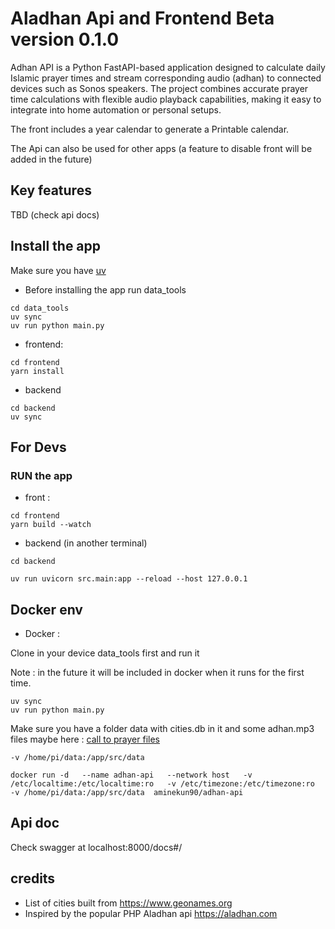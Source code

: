 # Aladhan Api and Frontend Beta version 0.1.0

Adhan API is a Python FastAPI-based application designed to calculate daily Islamic prayer times and stream corresponding audio (adhan) to connected devices such as Sonos speakers. The project combines accurate prayer time calculations with flexible audio playback capabilities, making it easy to integrate into home automation or personal setups.

The front includes a year calendar to generate a Printable calendar.

The Api can also be used for other apps (a feature to disable front will be added in the future)

## Key features

TBD (check api docs)

## Install the app

Make sure you have [uv](https://docs.astral.sh/uv/guides/install-python/)

- Before installing the app run data_tools

```shell
cd data_tools
uv sync
uv run python main.py

```

- frontend:

```shell
cd frontend
yarn install
```

- backend

```shell
cd backend
uv sync
```

## For Devs

### RUN the app

- front :

```shell
cd frontend
yarn build --watch
```

- backend (in another terminal)

```shell
cd backend

uv run uvicorn src.main:app --reload --host 127.0.0.1 
```

## Docker env

- Docker :

Clone in your device data_tools first and run it

Note : in the future it will be included in docker when it runs for the first time.

```shell
uv sync
uv run python main.py
```

Make sure you have a folder data with cities.db in it and some adhan.mp3 files maybe here : [call to prayer files](https://www.assabile.com/adhan-call-prayer)

`-v /home/pi/data:/app/src/data`

```shell
docker run -d   --name adhan-api   --network host   -v /etc/localtime:/etc/localtime:ro   -v /etc/timezone:/etc/timezone:ro   -v /home/pi/data:/app/src/data  aminekun90/adhan-api
```

## Api doc

Check swagger at localhost:8000/docs#/

## credits

- List of cities built from <https://www.geonames.org>
- Inspired by the popular PHP Aladhan api <https://aladhan.com>
